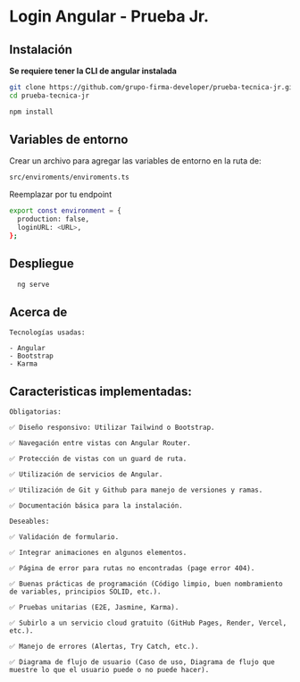 
# Login Angular - Prueba Jr.


## Instalación

**Se requiere tener la CLI de angular instalada**

```bash
git clone https://github.com/grupo-firma-developer/prueba-tecnica-jr.git
cd prueba-tecnica-jr
```

```bash
npm install
```


## Variables de entorno

Crear un archivo para agregar las variables de entorno en la ruta de:

```bash
src/enviroments/enviroments.ts
```

Reemplazar <URL> por tu endpoint

```bash
export const environment = {
  production: false,
  loginURL: <URL>,
};
```


## Despliegue

```bash
  ng serve
```


## Acerca de

    Tecnologías usadas:

    - Angular
    - Bootstrap
    - Karma


## Caracteristicas implementadas:

    Obligatorias:

    ✅ Diseño responsivo: Utilizar Tailwind o Bootstrap.

    ✅ Navegación entre vistas con Angular Router.

    ✅ Protección de vistas con un guard de ruta.

    ✅ Utilización de servicios de Angular.

    ✅ Utilización de Git y Github para manejo de versiones y ramas.

    ✅ Documentación básica para la instalación.

    Deseables:

    ✅ Validación de formulario.

    ✅ Integrar animaciones en algunos elementos.

    ✅ Página de error para rutas no encontradas (page error 404).

    ✅ Buenas prácticas de programación (Código limpio, buen nombramiento de variables, principios SOLID, etc.).
 
    ✅ Pruebas unitarias (E2E, Jasmine, Karma).

    ✅ Subirlo a un servicio cloud gratuito (GitHub Pages, Render, Vercel, etc.).

    ✅ Manejo de errores (Alertas, Try Catch, etc.).

    ✅ Diagrama de flujo de usuario (Caso de uso, Diagrama de flujo que muestre lo que el usuario puede o no puede hacer).


